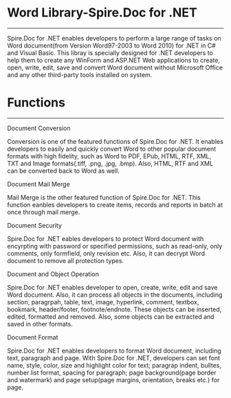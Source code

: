 Word Library-Spire.Doc for .NET
============
________________________________________________________________________________________________________________________

Spire.Doc for .NET enables developers to perform a large range of tasks on Word document(from Version Word97-2003 to Word 2010) for .NET in C# and Visual Basic. This libray is specially designed for .NET developers to help them to create any WinForm and ASP.NET Web applications to create, open, write, edit, save and convert Word document without Microsoft Office and any other third-party tools installed on system. 

Functions
============
------------------------------------------------------------------------------------------------------------------------

Document Conversion

Conversion is one of the featured functions of Spire.Doc for .NET. It enables developers to easily and quickly convert Word to other popular document formats with high fidelity, such as Word to PDF, EPub, HTML, RTF, XML, TXT and Image formats(.tiff, .png, .jpg, .bmp). Also, HTML, RTF and XML can be converted back to Word as well.

Document Mail Merge

Mail Merge is the other featured function of Spire.Doc for .NET. This function eanbles developers to create items, records and reports in batch at once through mail merge. 

Document Security

Spire.Doc for .NET eables developers to protect Word document with encyrpting with password or specified permissions, such as read-only, only comments, only formfield, only revision etc. Also, it can decrypt Word document to remove all protection types. 

Document and Object Operation

Spire.Doc for .NET enables developer to open, create, write, edit and save Word document. Also, it can process all objects in the documents, including section, paragrpah, table, text, image, hyperlink, comment, textbox, bookmark, header/footer, footnote/endnote. These objects can be inserted, edited, formatted and removed. Also, some objects can be extracted and saved in other formats. 

Document Format

Spire.Doc for .NET enables developers to format Word document, including text, paragraph and page. With Spire.Doc for .NET, developers can set font name, style, color, size and highlight color for text; paragrap indent, bulltes, number list format, spacing for paragraph; page background(page border and watermark) and page setup(page margins, orientation, breaks etc.) for page. 


